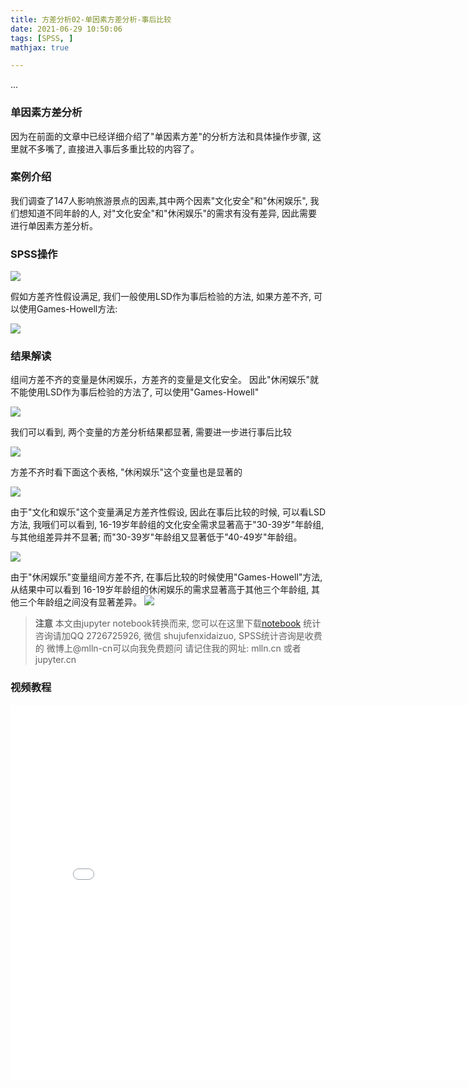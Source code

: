 ```yaml
---
title: 方差分析02-单因素方差分析-事后比较
date: 2021-06-29 10:50:06
tags: [SPSS, ]
mathjax: true

---
```


...

<!-- more -->


### 单因素方差分析

因为在前面的文章中已经详细介绍了"单因素方差"的分析方法和具体操作步骤, 这里就不多嘴了, 直接进入事后多重比较的内容了。

### 案例介绍

我们调查了147人影响旅游景点的因素,其中两个因素"文化安全"和"休闲娱乐", 我们想知道不同年龄的人, 对"文化安全"和"休闲娱乐"的需求有没有差异, 因此需要进行单因素方差分析。 

### SPSS操作
<img src="imgs/13-00-spss.png">


假如方差齐性假设满足, 我们一般使用LSD作为事后检验的方法, 如果方差不齐, 可以使用Games-Howell方法:

<img src="imgs/13-01-spss.png">

### 结果解读

组间方差不齐的变量是休闲娱乐，方差齐的变量是文化安全。
因此"休闲娱乐"就不能使用LSD作为事后检验的方法了, 可以使用"Games-Howell"

<img src="imgs/13-02-spss.png">

我们可以看到, 两个变量的方差分析结果都显著, 需要进一步进行事后比较

<img src="imgs/13-03-spss.png">

方差不齐时看下面这个表格, "休闲娱乐"这个变量也是显著的

<img src="imgs/13-04-spss.png">

由于"文化和娱乐"这个变量满足方差齐性假设, 因此在事后比较的时候, 可以看LSD方法, 我哦们可以看到, 16-19岁年龄组的文化安全需求显著高于"30-39岁"年龄组, 与其他组差异并不显著; 而"30-39岁"年龄组又显著低于"40-49岁"年龄组。

<img src="imgs/13-05-spss.png">

由于"休闲娱乐"变量组间方差不齐, 在事后比较的时候使用"Games-Howell"方法, 从结果中可以看到 16-19岁年龄组的休闲娱乐的需求显著高于其他三个年龄组, 其他三个年龄组之间没有显著差异。
<img src="imgs/13-06-spss.png">


> **注意**
> 本文由jupyter notebook转换而来, 您可以在这里下载[notebook](方差分析02-单因素方差分析-事后比较.ipynb)
> 统计咨询请加QQ 2726725926, 微信 shujufenxidaizuo,  SPSS统计咨询是收费的
> 微博上@mlln-cn可以向我免费题问
> 请记住我的网址: mlln.cn 或者 jupyter.cn

### 视频教程

<iframe src="//player.bilibili.com/player.html?bvid=BV16U4y1V7PU&page=1" scrolling="no" border="0" frameborder="no" framespacing="0" allowfullscreen="true"  style="width:800px;height:600px"> </iframe>